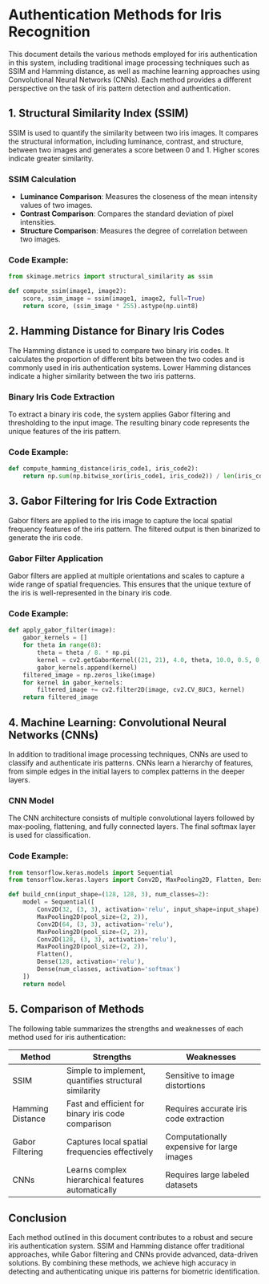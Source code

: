 
# Authentication Methods for Iris Recognition

This document details the various methods employed for iris authentication in this system, including traditional image processing techniques such as SSIM and Hamming distance, as well as machine learning approaches using Convolutional Neural Networks (CNNs). Each method provides a different perspective on the task of iris pattern detection and authentication.

## 1. Structural Similarity Index (SSIM)

SSIM is used to quantify the similarity between two iris images. It compares the structural information, including luminance, contrast, and structure, between two images and generates a score between 0 and 1. Higher scores indicate greater similarity.

### SSIM Calculation

- **Luminance Comparison**: Measures the closeness of the mean intensity values of two images.
- **Contrast Comparison**: Compares the standard deviation of pixel intensities.
- **Structure Comparison**: Measures the degree of correlation between two images.

### Code Example:
```python
from skimage.metrics import structural_similarity as ssim

def compute_ssim(image1, image2):
    score, ssim_image = ssim(image1, image2, full=True)
    return score, (ssim_image * 255).astype(np.uint8)
```

## 2. Hamming Distance for Binary Iris Codes

The Hamming distance is used to compare two binary iris codes. It calculates the proportion of different bits between the two codes and is commonly used in iris authentication systems. Lower Hamming distances indicate a higher similarity between the two iris patterns.

### Binary Iris Code Extraction

To extract a binary iris code, the system applies Gabor filtering and thresholding to the input image. The resulting binary code represents the unique features of the iris pattern.

### Code Example:
```python
def compute_hamming_distance(iris_code1, iris_code2):
    return np.sum(np.bitwise_xor(iris_code1, iris_code2)) / len(iris_code1)
```

## 3. Gabor Filtering for Iris Code Extraction

Gabor filters are applied to the iris image to capture the local spatial frequency features of the iris pattern. The filtered output is then binarized to generate the iris code.

### Gabor Filter Application
Gabor filters are applied at multiple orientations and scales to capture a wide range of spatial frequencies. This ensures that the unique texture of the iris is well-represented in the binary iris code.

### Code Example:
```python
def apply_gabor_filter(image):
    gabor_kernels = []
    for theta in range(8):
        theta = theta / 8. * np.pi
        kernel = cv2.getGaborKernel((21, 21), 4.0, theta, 10.0, 0.5, 0, ktype=cv2.CV_32F)
        gabor_kernels.append(kernel)
    filtered_image = np.zeros_like(image)
    for kernel in gabor_kernels:
        filtered_image += cv2.filter2D(image, cv2.CV_8UC3, kernel)
    return filtered_image
```

## 4. Machine Learning: Convolutional Neural Networks (CNNs)

In addition to traditional image processing techniques, CNNs are used to classify and authenticate iris patterns. CNNs learn a hierarchy of features, from simple edges in the initial layers to complex patterns in the deeper layers.

### CNN Model

The CNN architecture consists of multiple convolutional layers followed by max-pooling, flattening, and fully connected layers. The final softmax layer is used for classification.

### Code Example:
```python
from tensorflow.keras.models import Sequential
from tensorflow.keras.layers import Conv2D, MaxPooling2D, Flatten, Dense

def build_cnn(input_shape=(128, 128, 3), num_classes=2):
    model = Sequential([
        Conv2D(32, (3, 3), activation='relu', input_shape=input_shape),
        MaxPooling2D(pool_size=(2, 2)),
        Conv2D(64, (3, 3), activation='relu'),
        MaxPooling2D(pool_size=(2, 2)),
        Conv2D(128, (3, 3), activation='relu'),
        MaxPooling2D(pool_size=(2, 2)),
        Flatten(),
        Dense(128, activation='relu'),
        Dense(num_classes, activation='softmax')
    ])
    return model
```

## 5. Comparison of Methods

The following table summarizes the strengths and weaknesses of each method used for iris authentication:

| Method             | Strengths                                           | Weaknesses                                  |
|--------------------|----------------------------------------------------|--------------------------------------------|
| SSIM               | Simple to implement, quantifies structural similarity | Sensitive to image distortions             |
| Hamming Distance   | Fast and efficient for binary iris code comparison  | Requires accurate iris code extraction      |
| Gabor Filtering    | Captures local spatial frequencies effectively      | Computationally expensive for large images |
| CNNs               | Learns complex hierarchical features automatically  | Requires large labeled datasets            |

## Conclusion

Each method outlined in this document contributes to a robust and secure iris authentication system. SSIM and Hamming distance offer traditional approaches, while Gabor filtering and CNNs provide advanced, data-driven solutions. By combining these methods, we achieve high accuracy in detecting and authenticating unique iris patterns for biometric identification.

